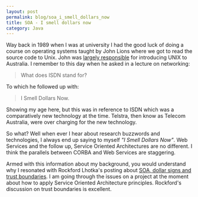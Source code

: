 ```yaml
---
layout: post
permalink: blog/soa_i_smell_dollars_now
title: SOA - I smell dollars now
category: Java
---
```


<p>
Way back in 1989 when I was at university I had the good luck of doing
a course on operating systems taught by John Lions where we got to
read the source code to Unix. John was <a href="http://www.mids.org/pay/mn/901/jl.html">largely responsible</a>
for introducing UNIX to Australia. I remember to this day when he
asked in a lecture on networking:

</p>
<blockquote>
What does ISDN stand for?

</blockquote>
<p>
To which he followed up with:

</p>
<blockquote>
I Smell Dollars Now.

</blockquote>
<p>
Showing my age here, but this was in reference to ISDN which was a
comparatively new technology at the time. Telstra, then know as
Telecom Australia, were over charging for the new technology.

</p>
<p>
So what? Well when ever I hear about research buzzwords and
technologies, I always end up saying to myself <i>"I Smell
Dollars Now&quot;</i>. Web Services and the follow up, Service
Oriented Architectures are no different. I think the parallels between
CORBA and Web Services are staggering.

</p>
<p>
Armed with this information about my background, you would understand
why I resonated with Rockford Lhotka's posting about <a href="http://www.lhotka.net/WeBlog/PermaLink.aspx?guid=05f88592-9ecb-4331-a86b-cfeebc411dfe">SOA, dollar signs and trust boundaries</a>. I am going through the issues
on a project at the moment about how to apply Service Oriented
Architecture principles. Rockford's discussion on trust boundaries is
excellent.

</p>
